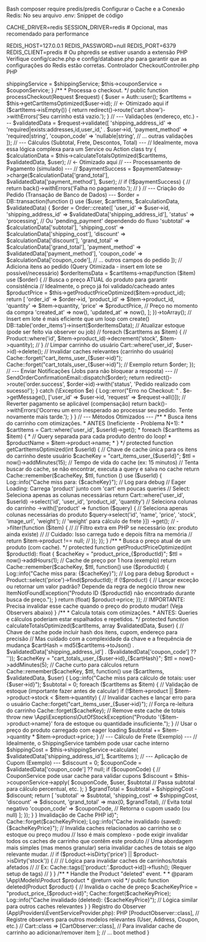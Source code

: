 
Bash
composer require predis/predis
Configurar o Cache e a Conexão Redis:
No seu arquivo .env:
Snippet de código

CACHE_DRIVER=redis
SESSION_DRIVER=redis # Opcional, mas recomendado para performance

REDIS_HOST=127.0.0.1
REDIS_PASSWORD=null
REDIS_PORT=6379
REDIS_CLIENT=predis # Ou phpredis se estiver usando a extensão PHP
Verifique config/cache.php e config/database.php para garantir que as configurações do Redis estão corretas.
Controlador CheckoutController.php
PHP
<?php

namespace App\Http\Controllers;

use App\Models\Cart; // Modelo hipotético para o carrinho
use App\Models\Product;
use App\Models\Order;
use App\Services\ShippingService; // Serviço hipotético de frete
use App\Services\CouponService;   // Serviço hipotético de cupom
use Illuminate\Http\Request;
use Illuminate\Support\Facades\Auth;
use Illuminate\Support\Facades\Cache;
use Illuminate\Support\Facades\DB;
use Illuminate\Support\Facades\Log; // Para logging
use Illuminate\Support\ItemNotFoundException; // Exemplo de exceção

class CheckoutController extends Controller
{
    protected $shippingService;
    protected $couponService;

    public function __construct(ShippingService $shippingService, CouponService $couponService)
    {
        $this->shippingService = $shippingService;
        $this->couponService = $couponService;
    }

    /**
     * Processa o checkout.
     */
    public function processCheckout(Request $request)
    {
        $user = Auth::user();
        $cartItems = $this->getCartItemsOptimized($user->id); // <- Otimizado aqui

        if ($cartItems->isEmpty()) {
            return redirect()->route('cart.show')->withErrors('Seu carrinho está vazio.');
        }

        // --- Validações (endereço, etc.) ---
        $validatedData = $request->validate([
            'shipping_address_id' => 'required|exists:addresses,id,user_id,' . $user->id,
            'payment_method' => 'required|string',
            'coupon_code' => 'nullable|string',
            // ... outras validações
        ]);

        // --- Cálculos (Subtotal, Frete, Descontos, Total) ---
        // Idealmente, mova essa lógica complexa para um Service ou Action class

        try {
            $calculationData = $this->calculateTotalsOptimized($cartItems, $validatedData, $user); // <- Otimizado aqui

            // --- Processamento de Pagamento (simulado) ---
            // $paymentSuccess = $paymentGateway->charge($calculationData['grand_total'], $validatedData['payment_method'], $user);
            // if (!$paymentSuccess) {
            //     return back()->withErrors('Falha no pagamento.');
            // }

            // --- Criação do Pedido (Transação de Banco de Dados) ---
            $order = DB::transaction(function () use ($user, $cartItems, $calculationData, $validatedData) {

                $order = Order::create([
                    'user_id' => $user->id,
                    'shipping_address_id' => $validatedData['shipping_address_id'],
                    'status' => 'processing', // Ou 'pending_payment' dependendo do fluxo
                    'subtotal' => $calculationData['subtotal'],
                    'shipping_cost' => $calculationData['shipping_cost'],
                    'discount' => $calculationData['discount'],
                    'grand_total' => $calculationData['grand_total'],
                    'payment_method' => $validatedData['payment_method'],
                    'coupon_code' => $calculationData['coupon_code'],
                    // ... outros campos do pedido
                ]);

                // Adiciona itens ao pedido (Query Otimizada - insert em lote se possível/necessário)
                $orderItemsData = $cartItems->map(function ($item) use ($order) {
                    // Busca o preço ATUAL do produto para garantir consistência
                    // Idealmente, o preço já foi validado/cacheado antes
                    $productPrice = $this->getProductPriceOptimized($item->product_id);

                    return [
                        'order_id' => $order->id,
                        'product_id' => $item->product_id,
                        'quantity' => $item->quantity,
                        'price' => $productPrice, // Preço no momento da compra
                        'created_at' => now(),
                        'updated_at' => now(),
                    ];
                })->toArray();

                // Insert em lote é mais eficiente que um loop com create()
                DB::table('order_items')->insert($orderItemsData);

                // Atualizar estoque (pode ser feito via observer ou job)
                // foreach ($cartItems as $item) {
                //     Product::where('id', $item->product_id)->decrement('stock', $item->quantity);
                // }

                // Limpar carrinho do usuário
                Cart::where('user_id', $user->id)->delete();

                // Invalidar caches relevantes (carrinho do usuário)
                Cache::forget("cart_items_user_{$user->id}");
                Cache::forget("cart_totals_user_{$user->id}"); // Exemplo

                return $order;
            });

            // --- Enviar Notificações (Jobs para não bloquear a resposta) ---
            // SendOrderConfirmationEmail::dispatch($order);

            return redirect()->route('order.success', $order->id)->with('status', 'Pedido realizado com sucesso!');

        } catch (\Exception $e) {
            Log::error("Erro no Checkout: " . $e->getMessage(), ['user_id' => $user->id, 'request' => $request->all()]);
            // Reverter pagamento se aplicável (compensação)
            return back()->withErrors('Ocorreu um erro inesperado ao processar seu pedido. Tente novamente mais tarde.');
        }
    }

    // --- Métodos Otimizados ---

    /**
     * Busca itens do carrinho com otimizações.
     * ANTES (Ineficiente - Problema N+1):
     * $cartItems = Cart::where('user_id', $userId)->get();
     * foreach ($cartItems as $item) {
     * // Query separada para cada produto dentro do loop!
     * $productName = $item->product->name;
     * }
     */
    protected function getCartItemsOptimized(int $userId)
    {
        // Chave de cache única para os itens do carrinho deste usuário
        $cacheKey = "cart_items_user_{$userId}";
        $ttl = now()->addMinutes(15); // Tempo de vida do cache (ex: 15 minutos)

        // Tenta buscar do cache, se não encontrar, executa a query e salva no cache
        return Cache::remember($cacheKey, $ttl, function () use ($userId) {
            Log::info("Cache miss para: {$cacheKey}"); // Log para debug
            // Eager Loading: Carrega 'product' junto com 'cart' em poucas queries
            // Select: Seleciona apenas as colunas necessárias
            return Cart::where('user_id', $userId)
                ->select('id', 'user_id', 'product_id', 'quantity') // Seleciona colunas do carrinho
                ->with(['product' => function ($query) {
                    // Seleciona apenas colunas necessárias do produto
                    $query->select('id', 'name', 'price', 'stock', 'image_url', 'weight'); // 'weight' para cálculo de frete
                }])
                ->get();
                // ->filter(function ($item) {
                //      // Filtro extra em PHP se necessário (ex: produto ainda existe)
                //      // Cuidado: Isso carrega tudo e depois filtra na memória
                //      return $item->product !== null;
                // });
        });
    }

    /**
     * Busca o preço atual de um produto (com cache).
     */
    protected function getProductPriceOptimized(int $productId): float
    {
        $cacheKey = "product_price_{$productId}";
        $ttl = now()->addHours(1); // Cache de preço por 1 hora (exemplo)

        return Cache::remember($cacheKey, $ttl, function() use ($productId) {
            Log::info("Cache miss para: {$cacheKey}"); // Log para debug
            $product = Product::select('price')->find($productId);
            if (!$product) {
                 // Lançar exceção ou retornar um valor padrão? Depende da regra de negócio
                 throw new ItemNotFoundException("Produto ID {$productId} não encontrado durante busca de preço.");
            }
            return (float) $product->price;
        });
        // IMPORTANTE: Precisa invalidar esse cache quando o preço do produto mudar! (Veja Observers abaixo)
    }


    /**
     * Calcula totais com otimizações.
     * ANTES: Queries e cálculos poderiam estar espalhados e repetidos.
     */
    protected function calculateTotalsOptimized($cartItems, array $validatedData, $user)
    {
         // Chave de cache pode incluir hash dos itens, cupom, endereço para precisão
         // Mas cuidado com a complexidade da chave e a frequência de mudança
        $cartHash = md5($cartItems->toJson() . $validatedData['shipping_address_id'] . ($validatedData['coupon_code'] ?? ''));
        $cacheKey = "cart_totals_user_{$user->id}_{$cartHash}";
        $ttl = now()->addMinutes(5); // Cache curto para cálculos

        return Cache::remember($cacheKey, $ttl, function() use ($cartItems, $validatedData, $user) {
            Log::info("Cache miss para cálculo de totais: user {$user->id}");

            $subtotal = 0;
            foreach ($cartItems as $item) {
                // Validação de estoque (importante fazer antes de calcular)
                if (!$item->product || $item->product->stock < $item->quantity) {
                    // Invalidar caches e lançar erro para o usuário
                    Cache::forget("cart_items_user_{$user->id}"); // Força re-leitura do carrinho
                    Cache::forget($cacheKey); // Remove este cache de totais
                    throw new \App\Exceptions\OutOfStockException("Produto '{$item->product->name}' fora de estoque ou quantidade insuficiente.");
                }
                 // Usar o preço do produto carregado com eager loading
                $subtotal += $item->quantity * $item->product->price;
            }

            // --- Cálculo de Frete (Exemplo) ---
            // Idealmente, o ShippingService também pode usar cache interno
            $shippingCost = $this->shippingService->calculate(
                $validatedData['shipping_address_id'],
                $cartItems
            );

            // --- Aplicação de Cupom (Exemplo) ---
            $discount = 0;
            $couponCode = $validatedData['coupon_code'] ?? null;
            if ($couponCode) {
                 // CouponService pode usar cache para validar cupons
                $discount = $this->couponService->apply(
                    $couponCode,
                    $user,
                    $subtotal // Passa subtotal para cálculo percentual, etc.
                );
            }

            $grandTotal = $subtotal + $shippingCost - $discount;

            return [
                'subtotal' => $subtotal,
                'shipping_cost' => $shippingCost,
                'discount' => $discount,
                'grand_total' => max(0, $grandTotal), // Evita total negativo
                'coupon_code' => $couponCode, // Retorna o cupom usado (ou null)
            ];
        });
    }
}
 Invalidação de Cache 

PHP

<?php

namespace App\Observers;

use App\Models\Product;
use Illuminate\Support\Facades\Cache;
use Illuminate\Support\Facades\Log;

class ProductObserver
{
    /**
     * Handle the Product "saved" event (created or updated).
     *
     * @param  \App\Models\Product  $product
     * @return void
     */
    public function saved(Product $product)
    {
        // Invalida o cache de preço específico deste produto
        $cacheKeyPrice = "product_price_{$product->id}";
        Cache::forget($cacheKeyPrice);
        Log::info("Cache invalidado (saved): {$cacheKeyPrice}");

        // Invalida caches relacionados ao carrinho se o estoque ou preço mudou
        // Isso é mais complexo - pode exigir invalidar todos os caches de carrinho que contêm este produto
        // Uma abordagem mais simples (mas menos granular) seria invalidar caches de totais se algo relevante mudar.
        // if ($product->isDirty('price') || $product->isDirty('stock')) {
        //    // Lógica para invalidar caches de carrinhos/totais afetados
        //    // Ex: Cache::tags(['product:'.$product->id])->flush(); (Requer setup de tags)
        // }
    }

    /**
     * Handle the Product "deleted" event.
     *
     * @param  \App\Models\Product  $product
     * @return void
     */
    public function deleted(Product $product)
    {
        // Invalida o cache de preço
        $cacheKeyPrice = "product_price_{$product->id}";
        Cache::forget($cacheKeyPrice);
        Log::info("Cache invalidado (deleted): {$cacheKeyPrice}");

        // Lógica similar para outros caches relevantes
    }
}
Registro do Observer (App\Providers\EventServiceProvider.php):

PHP

<?php

namespace App\Providers;

use App\Models\Product;
use App\Observers\ProductObserver;
use Illuminate\Foundation\Support\Providers\EventServiceProvider as ServiceProvider;

class EventServiceProvider extends ServiceProvider
{
    // ... outras propriedades

    /**
     * The model observers for your application.
     *
     * @var array
     */
    protected $observers = [
        Product::class => [ProductObserver::class],
        // Registre observers para outros modelos relevantes (User, Address, Coupon, etc.)
        // Cart::class => [CartObserver::class], // Para invalidar cache de carrinho ao adicionar/remover item
    ];

    // ... boot method
}

